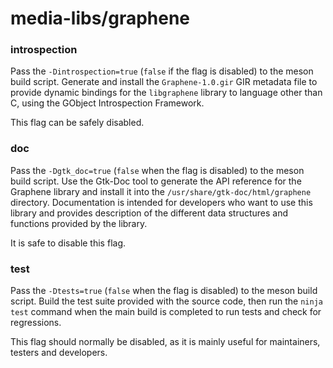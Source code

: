 # media-libs/graphene

### introspection
Pass the `-Dintrospection=true` (`false` if the flag is disabled) to the meson build script. Generate and install the `Graphene-1.0.gir` GIR metadata file to provide dynamic bindings for the `libgraphene` library to language other than C, using the GObject Introspection Framework.

This flag can be safely disabled.

### doc
Pass the `-Dgtk_doc=true` (`false` when the flag is disabled) to the meson build script. Use the Gtk-Doc tool to generate the API reference for the Graphene library and install it into the `/usr/share/gtk-doc/html/graphene` directory. Documentation is intended for developers who want to use this library and provides description of the different data structures and functions provided by the library.

It is safe to disable this flag.

### test
Pass the `-Dtests=true` (`false` when the flag is disabled) to the meson build script. Build the test suite provided with the source code, then run the `ninja test` command when the main build is completed to run tests and check for regressions.

This flag should normally be disabled, as it is mainly useful for maintainers, testers and developers.
